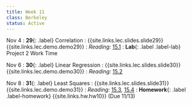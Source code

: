 ```yaml
---
title: Week 11
class: Berkeley
status: Active
---
```


Nov 4
: **29**{: .label} Correlation
    : {{site.links.lec.slides.slide29}} {{site.links.lec.demo.demo29}}
: _Reading:_ [15.1](https://inferentialthinking.com/chapters/15/1/Correlation.html)
: **Lab**{: .label .label-lab} Project 2 Work Time

Nov 6
: **30**{: .label} Linear Regression
    : {{site.links.lec.slides.slide30}} {{site.links.lec.demo.demo30}}
: _Reading:_ [15.2](https://inferentialthinking.com/chapters/15/2/Regression_Line.html)

Nov 8
: **31**{: .label} Least Squares
  : {{site.links.lec.slides.slide31}} {{site.links.lec.demo.demo31}}
: _Reading:_ [15.3](https://inferentialthinking.com/chapters/15/3/Method_of_Least_Squares.html), [15.4](https://inferentialthinking.com/chapters/15/4/Least_Squares_Regression.html)
: **Homework**{: .label .label-homework} {{site.links.hw.hw10}} (Due 11/13)